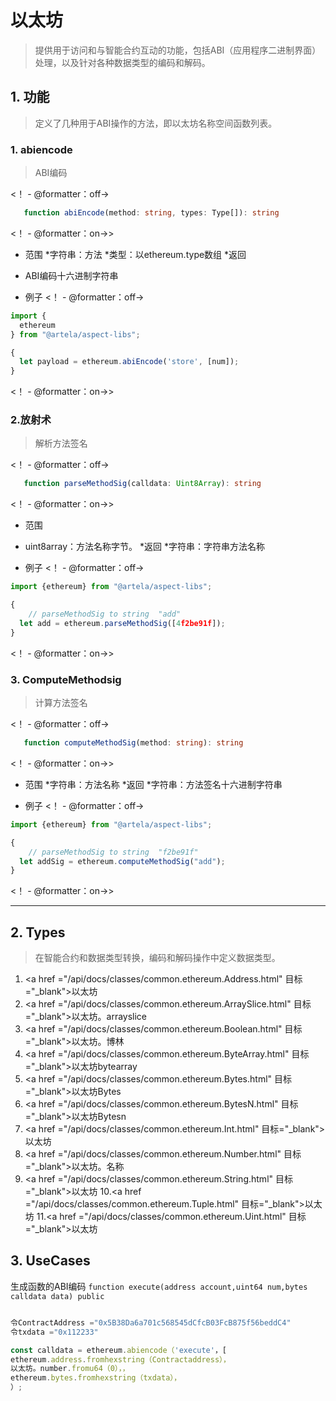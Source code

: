 # 以太坊

>提供用于访问和与智能合约互动的功能，包括ABI（应用程序二进制界面）处理，以及针对各种数据类型的编码和解码。

## 1. 功能

> 定义了几种用于ABI操作的方法，即以太坊名称空间函数列表。

### 1. abiencode

> ABI编码

<！ -  @formatter：off->
```typescript
   function abiEncode(method: string, types: Type[]): string
```
<！ -  @formatter：on->>

* 范围
*字符串：方法
*类型：以ethereum.type数组
*返回
* ABI编码十六进制字符串

* 例子
<！ -  @formatter：off->
```typescript
import {
  ethereum
} from "@artela/aspect-libs";

{
  let payload = ethereum.abiEncode('store', [num]);
}
```
<！ -  @formatter：on->>

### 2.放射术

> 解析方法签名

<！ -  @formatter：off->
```typescript
   function parseMethodSig(calldata: Uint8Array): string
```
<！ -  @formatter：on->>

* 范围
* uint8array：方法名称字节。
*返回
*字符串：字符串方法名称

* 例子
<！ -  @formatter：off->
```typescript
import {ethereum} from "@artela/aspect-libs";

{
    // parseMethodSig to string  "add" 
  let add = ethereum.parseMethodSig([4f2be91f]);
}
```
<！ -  @formatter：on->>

### 3. ComputeMethodsig

> 计算方法签名

<！ -  @formatter：off->
```typescript
   function computeMethodSig(method: string): string
```
<！ -  @formatter：on->>

* 范围
*字符串：方法名称
*返回
*字符串：方法签名十六进制字符串

* 例子
<！ -  @formatter：off->
```typescript
import {ethereum} from "@artela/aspect-libs";

{
    // parseMethodSig to string  "f2be91f" 
  let addSig = ethereum.computeMethodSig("add");
}
```
<！ -  @formatter：on->>

---

## 2. Types

> 在智能合约和数据类型转换，编码和解码操作中定义数据类型。

1. <a href ="/api/docs/classes/common.ethereum.Address.html" 目标="_blank">以太坊</a>
2. <a href ="/api/docs/classes/common.ethereum.ArraySlice.html" 目标="_blank">以太坊。arrayslice</a>
3. <a href ="/api/docs/classes/common.ethereum.Boolean.html" 目标="_blank">以太坊。博林</a>
4. <a href ="/api/docs/classes/common.ethereum.ByteArray.html" 目标="_blank">以太坊bytearray </a>
5. <a href ="/api/docs/classes/common.ethereum.Bytes.html" 目标="_blank">以太坊Bytes </a>
6. <a href ="/api/docs/classes/common.ethereum.BytesN.html" 目标="_blank">以太坊Bytesn </a>
7. <a href ="/api/docs/classes/common.ethereum.Int.html" 目标="_blank">以太坊</a>
8. <a href ="/api/docs/classes/common.ethereum.Number.html" 目标="_blank">以太坊。名称</a>
9. <a href ="/api/docs/classes/common.ethereum.String.html" 目标="_blank">以太坊</a>
10.<a href ="/api/docs/classes/common.ethereum.Tuple.html" 目标="_blank">以太坊</a>
11.<a href ="/api/docs/classes/common.ethereum.Uint.html" 目标="_blank">以太坊</a>


## 3. UseCases

生成函数的ABI编码 `function execute(address account,uint64 num,bytes calldata data) public ` 

```typescript

令ContractAddress ="0x5B38Da6a701c568545dCfcB03FcB875f56beddC4" 
令txdata ="0x112233" 

const calldata = ethereum.abiencode（'execute'，[
ethereum.address.fromhexstring（Contractaddress），
以太坊。number.fromu64（0），，
ethereum.bytes.fromhexstring（txdata），
）;
```